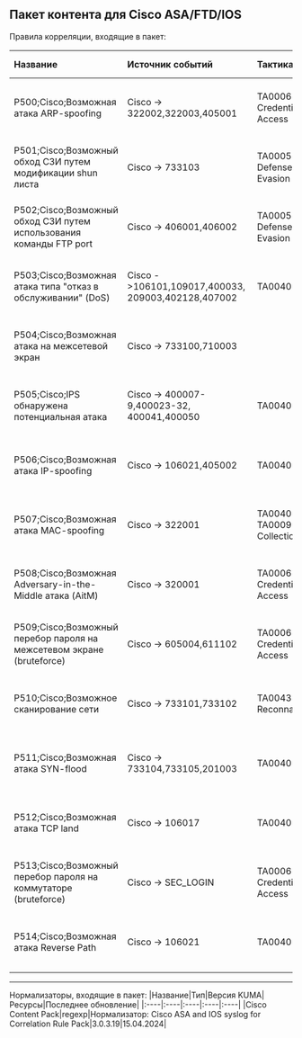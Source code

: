 ## Пакет контента для Cisco ASA/FTD/IOS

Правила корреляции, входящие в пакет:

|Название|Источник событий|Тактика MITRE|Техника MITRE|Реализация|Версия KUMA|
|:----|:----|:----|:----|:----|:----|
|P500;Cisco;Возможная атака ARP-spoofing|Cisco -> 322002,322003,405001|TA0006 Credential Access|T1557 Adversary-in-the-Middle|Для работы правила не требуется дополнительных настроек.|3.0.3.19|
|P501;Cisco;Возможный обход СЗИ путем модификации shun листа|Cisco -> 733103|TA0005 Defense Evasion|T1562 Impair Defenses|Для работы правила не требуется дополнительных настроек.|3.0.3.19|
|P502;Cisco;Возможный обход СЗИ путем использования команды FTP port|Cisco -> 406001,406002|TA0005 Defense Evasion|T1562 Impair Defenses|Для работы правила не требуется дополнительных настроек.|3.0.3.19|
|P503;Cisco;Возможная атака типа "отказ в обслуживании" (DoS)|Cisco ->106101,109017,400033,<br>209003,402128,407002|TA0040 Impact|T1499 Endpoint Denial of Service|Для работы правила не требуется дополнительных настроек.|3.0.3.19|
|P504;Cisco;Возможная атака на межсетевой экран|Cisco -> 733100,710003| | |Для работы правила не требуется дополнительных настроек.|3.0.3.19|
|P505;Cisco;IPS обнаружена потенциальная атака|Cisco -> 400007-9,400023-32,<br>400041,400050|TA0040 Impact|T1499 Endpoint Denial of Service|Для работы правила не требуется дополнительных настроек.|3.0.3.19|
|P506;Cisco;Возможная атака IP-spoofing|Cisco -> 106021,405002|TA0040 Impact|T1499 Endpoint Denial of Service|Для работы правила не требуется дополнительных настроек.|3.0.3.19|
|P507;Cisco;Возможная атака MAC-spoofing|Cisco -> 322001|TA0040 Impact<br>TA0009 Collection| |Для работы правила не требуется дополнительных настроек.|3.0.3.19|
|P508;Cisco;Возможная Adversary-in-the-Middle атака (AitM)|Cisco -> 320001|TA0006 Credential Access|T1557 Adversary-in-the-Middle|Для работы правила не требуется дополнительных настроек.|3.0.3.19|
|P509;Cisco;Возможный перебор пароля на межсетевом экране (bruteforce)|Cisco -> 605004,611102|TA0006 Credential Access|T1110 Brute Force|Для работы правила не требуется дополнительных настроек.|3.0.3.19|
|P510;Cisco;Возможное сканирование сети|Cisco -> 733101,733102|TA0043 Reconnaissance|T1595 Active Scanning|Для работы правила не требуется дополнительных настроек.|3.0.3.19|
|P511;Cisco;Возможная атака SYN-flood|Cisco -> 733104,733105,201003|TA0040 Impact|T1499 Endpoint Denial of Service|Для работы правила не требуется дополнительных настроек.|3.0.3.19|
|P512;Cisco;Возможная атака TCP land|Cisco -> 106017|TA0040 Impact|T1499 Endpoint Denial of Service|Для работы правила не требуется дополнительных настроек.|3.0.3.19|
|P513;Cisco;Возможный перебор пароля на коммутаторе (bruteforce)|Cisco -> SEC_LOGIN|TA0006 Credential Access|T1110 Brute Force|Для работы правила не требуется дополнительных настроек.|3.0.3.19|
|P514;Cisco;Возможная атака Reverse Path|Cisco -> 106021|TA0040 Impact|T1499 Endpoint Denial of Service|Для работы правила не требуется дополнительных настроек.|3.0.3.19|

---

Нормализаторы, входящие в пакет:
|Название|Тип|Версия KUMA|Ресурсы|Последнее обновление|
|:----|:----|:----|:----|:----|
|Cisco Content Pack|regexp|Нормализатор: Cisco ASA and IOS syslog for Correlation Rule Pack|3.0.3.19|15.04.2024|
